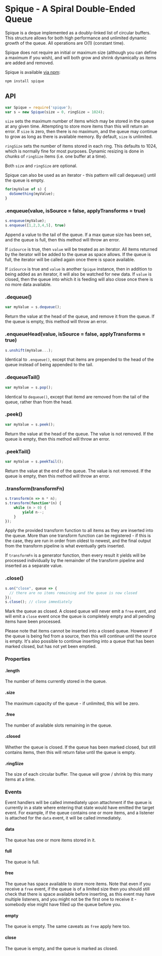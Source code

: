 Spique - A Spiral Double-Ended Queue
====================================

Spique is a deque implemented as a doubly-linked list of circular buffers. This
structure allows for both high performance and unlimited dynamic growth of the
queue. All operations are O(1) (constant time).

Spique does not require an initial or maximum size (although you can define a
maximum if you wish), and will both grow and shrink dynamically as items are
added and removed.

Spique is available [via npm](https://www.npmjs.com/package/spique):
```bash
npm install spique
```

## API
```javascript
var Spique = require('spique');
var s = new Spique(size = 0, ringSize = 1024);
```
`size` sets the maximum number of items which may be stored in the queue at
any given time. Attempting to store more items than this will return an error. If
`size` is zero, then there is no maximum, and the queue may continue to grow
as long as there is available memory. By default, `size` is unlimited.

`ringSize` sets the number of items stored in each ring. This defaults to 1024,
which is normally fine for most purposes. Dynamic resizing is done in chunks of
`ringSize` items (i.e. one buffer at a time).

Both `size` and `ringSize` are optional.

Spique can also be used as an iterator - this pattern will call dequeue() until
the queue is empty.

```javascript
for(myValue of s) {
  doSomething(myValue);
}
```

### .enqueue(value, isSource = false, applyTransforms = true)
```javascript
s.enqueue(myValue);
s.enqueue([1,2,3,4,5], true)
```
Append a value to the tail of the queue. If a max queue size has been set, and the
queue is full, then this method will throw an error.

If `isSource` is true, then `value` will be treated as an iterator. All items
returned by the iterator will be added to the queue as space allows. If the
queue is full, the iterator will be called again once there is space available.

If `isSource` is true and `value` is another `Spique` instance, then in
addition to being added as an iterator, it will also be watched for new data.
If `value` is closed, then the queue into which it is feeding will also close
once there is no more data available.

### .dequeue()
```javascript
var myValue = s.dequeue();
```
Return the value at the head of the queue, and remove it from the queue. If the
queue is empty, this method will throw an error.

### .enqueueHead(value, isSource = false, applyTransforms = true)
```javascript
s.unshift(myValue...);
```
Identical to `.enqueue()`, except that items are prepended to the head of the
queue instead of being appended to the tail.

### .dequeueTail()
```javascript
var myValue = s.pop();
```
Identical to `dequeue()`, except that itemd are removed from the tail of the
queue, rather than from the head.

### .peek()
```javascript
var myValue = s.peek();
```
Return the value at the head of the queue. The value is not removed. If the
queue is empty, then this method will throw an error.

### .peekTail()
```javascript
var myValue = s.peekTail();
```
Return the value at the end of the queue. The value is not removed. If the
queue is empty, then this method will throw an error.

### .transform(transformFn)
```javascript
s.transform(n => n * n);
s.transform(function*(n) {
    while (n > 0) {
        yield n--;
    }
});
```
Apply the provided transform function to all items as they are inserted into
the queue. More than one transform function can be registered - if this is the
case, they are run in order from oldest to newest, and the final output from
the transform pipeline is what eventually gets inserted.

If `transformFn` is a generator function, then every result it yields will be
processed individually by the remainder of the transform pipeline and inserted
as a separate value.

### .close()
```javascript
s.on("close", queue => {
  // there are no items remaining and the queue is now closed
});
s.close(); // close immediately
```
Mark the queue as closed. A closed queue will never emit a `free` event, and
will emit a `close` event once the queue is completely empty and all pending
items have been processed.

Please note that items cannot be inserted into a closed queue. However if the
queue is being fed from a source, then this will continue until the source is
empty. It's also possible to continue inserting into a queue that has been
marked closed, but has not yet been emptied.

### Properties
#### .length
The number of items currently stored in the queue.

#### .size
The maximum capacity of the queue - if unlimited, this will be zero.

#### .free
The number of available slots remaining in the queue.

#### .closed
Whether the queue is closed. If the queue has been marked closed, but still
contains items, then this will return false until the queue is empty.

#### .ringSize
The size of each circular buffer. The queue will grow / shrink by this many items
at a time.

### Events
Event handlers will be called immediately upon attachment if the queue is
currently in a state where entering that state would have emitted the target
event. For example, if the queue contains one or more items, and a listener
is attached for the `data` event, it will be called immediately.

#### data
The queue has one or more items stored in it. 

#### full
The queue is full.

#### free
The queue has space available to store more items. Note that even if you
receive a `free` event, if the queue is of a limited size then you should still
check that there is space available before inserting, as this event may have
multiple listeners, and you might not be the first one to receive it - somebody
else might have filled up the queue before you.

#### empty
The queue is empty. The same caveats as `free` apply here too.

#### close
The queue is empty, and the queue is marked as closed.
